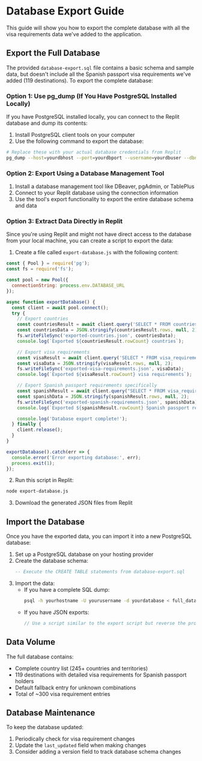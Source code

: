 # Database Export Guide

This guide will show you how to export the complete database with all the visa requirements data we've added to the application.

## Export the Full Database

The provided `database-export.sql` file contains a basic schema and sample data, but doesn't include all the Spanish passport visa requirements we've added (119 destinations). To export the complete database:

### Option 1: Use pg_dump (If You Have PostgreSQL Installed Locally)

If you have PostgreSQL installed locally, you can connect to the Replit database and dump its contents:

1. Install PostgreSQL client tools on your computer
2. Use the following command to export the database:

```bash
# Replace these with your actual database credentials from Replit
pg_dump --host=yourdbhost --port=yourdbport --username=yourdbuser --dbname=yourdbname > full_database.sql
```

### Option 2: Export Using a Database Management Tool

1. Install a database management tool like DBeaver, pgAdmin, or TablePlus
2. Connect to your Replit database using the connection information
3. Use the tool's export functionality to export the entire database schema and data

### Option 3: Extract Data Directly in Replit

Since you're using Replit and might not have direct access to the database from your local machine, you can create a script to export the data:

1. Create a file called `export-database.js` with the following content:

```javascript
const { Pool } = require('pg');
const fs = require('fs');

const pool = new Pool({
  connectionString: process.env.DATABASE_URL
});

async function exportDatabase() {
  const client = await pool.connect();
  try {
    // Export countries
    const countriesResult = await client.query('SELECT * FROM countries ORDER BY id');
    const countriesData = JSON.stringify(countriesResult.rows, null, 2);
    fs.writeFileSync('exported-countries.json', countriesData);
    console.log(`Exported ${countriesResult.rowCount} countries`);

    // Export visa requirements
    const visaResult = await client.query('SELECT * FROM visa_requirements ORDER BY id');
    const visaData = JSON.stringify(visaResult.rows, null, 2);
    fs.writeFileSync('exported-visa-requirements.json', visaData);
    console.log(`Exported ${visaResult.rowCount} visa requirements`);

    // Export Spanish passport requirements specifically
    const spanishResult = await client.query("SELECT * FROM visa_requirements WHERE from_country_code = 'es' ORDER BY id");
    const spanishData = JSON.stringify(spanishResult.rows, null, 2);
    fs.writeFileSync('exported-spanish-requirements.json', spanishData);
    console.log(`Exported ${spanishResult.rowCount} Spanish passport requirements`);

    console.log('Database export complete!');
  } finally {
    client.release();
  }
}

exportDatabase().catch(err => {
  console.error('Error exporting database:', err);
  process.exit(1);
});
```

2. Run this script in Replit:
```bash
node export-database.js
```

3. Download the generated JSON files from Replit

## Import the Database

Once you have the exported data, you can import it into a new PostgreSQL database:

1. Set up a PostgreSQL database on your hosting provider
2. Create the database schema:
   ```sql
   -- Execute the CREATE TABLE statements from database-export.sql
   ```
3. Import the data:
   - If you have a complete SQL dump:
     ```bash
     psql -h yourhostname -U yourusername -d yourdatabase < full_database.sql
     ```
   - If you have JSON exports:
     ```javascript
     // Use a script similar to the export script but reverse the process
     ```

## Data Volume

The full database contains:
- Complete country list (245+ countries and territories)
- 119 destinations with detailed visa requirements for Spanish passport holders
- Default fallback entry for unknown combinations
- Total of ~300 visa requirement entries

## Database Maintenance

To keep the database updated:
1. Periodically check for visa requirement changes
2. Update the `last_updated` field when making changes
3. Consider adding a version field to track database schema changes